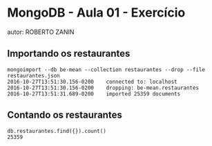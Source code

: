 # MongoDB - Aula 01 - Exercício
autor: ROBERTO ZANIN

## Importando os restaurantes

```
mongoimport --db be-mean --collection restaurantes --drop --file restaurantes.json
2016-10-27T13:51:30.156-0200	connected to: localhost
2016-10-27T13:51:30.156-0200	dropping: be-mean.restaurantes
2016-10-27T13:51:31.689-0200	imported 25359 documents

```

## Contando os restaurantes

```
db.restaurantes.find({}).count()
25359

```
